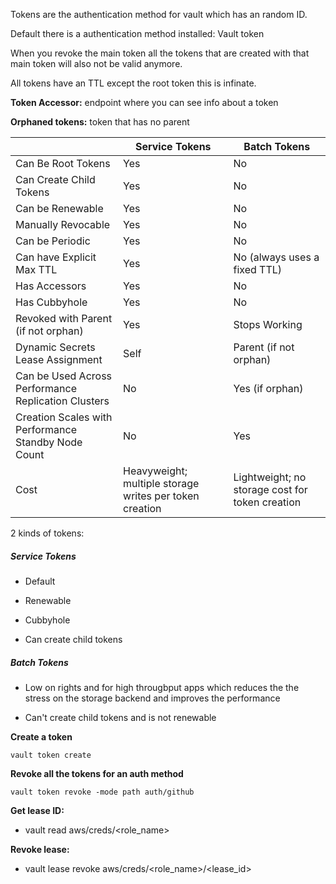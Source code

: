 Tokens are the authentication method for vault which has an random ID.

Default there is a authentication method installed: Vault token

When you revoke the main token all the tokens that are created with that main token will also not be valid anymore. 

All tokens have an TTL except the root token this is infinate. 

**Token Accessor:** endpoint where you can see info about a token

**Orphaned tokens:** token that has no parent

|                                                     | Service Tokens                                          | Batch Tokens                                    |
| --------------------------------------------------- | ------------------------------------------------------- | ----------------------------------------------- |
| Can Be Root Tokens                                  | Yes                                                     | No                                              |
| Can Create Child Tokens                             | Yes                                                     | No                                              |
| Can be Renewable                                    | Yes                                                     | No                                              |
| Manually Revocable                                  | Yes                                                     | No                                              |
| Can be Periodic                                     | Yes                                                     | No                                              |
| Can have Explicit Max TTL                           | Yes                                                     | No (always uses a fixed TTL)                    |
| Has Accessors                                       | Yes                                                     | No                                              |
| Has Cubbyhole                                       | Yes                                                     | No                                              |
| Revoked with Parent (if not orphan)                 | Yes                                                     | Stops Working                                   |
| Dynamic Secrets Lease Assignment                    | Self                                                    | Parent (if not orphan)                          |
| Can be Used Across Performance Replication Clusters | No                                                      | Yes (if orphan)                                 |
| Creation Scales with Performance Standby Node Count | No                                                      | Yes                                             |
| Cost                                                | Heavyweight; multiple storage writes per token creation | Lightweight; no storage cost for token creation |

2 kinds of tokens:

##### Service Tokens

- Default

- Renewable

- Cubbyhole

- Can create child tokens

##### Batch Tokens

- Low on rights and for high througbput apps which reduces the the stress on the storage backend and improves the performance

- Can't create child tokens and is not renewable

**Create a token**

`vault token create`

**Revoke all the tokens for an auth method**

`vault token revoke -mode path auth/github`

**Get lease ID:**

- vault read aws/creds/<role_name>

**Revoke lease:**

- vault lease revoke aws/creds/<role_name>/<lease_id>
